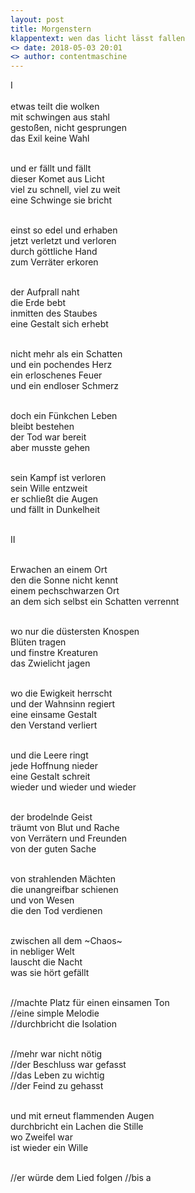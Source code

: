 ```yaml
---
layout: post
title: Morgenstern
klappentext: wen das licht lässt fallen
<> date: 2018-05-03 20:01
<> author: contentmaschine
---
```

&#8544; <br> <br>
etwas teilt die wolken <br>
mit schwingen aus stahl <br>
gestoßen, nicht gesprungen <br>
das Exil keine Wahl <br> <br>

und er fällt und fällt <br>
dieser Komet aus Licht <br>
viel zu schnell, viel zu weit <br>
eine Schwinge sie bricht <br> <br>

einst so edel und erhaben <br>
jetzt verletzt und verloren <br>
durch göttliche Hand <br>
zum Verräter erkoren <br> <br>

der Aufprall naht <br>
die Erde bebt <br>
inmitten des Staubes <br>
eine Gestalt sich erhebt <br> <br>

nicht mehr als ein Schatten <br>
und ein pochendes Herz <br>
ein erloschenes Feuer  <br>
und ein endloser Schmerz <br> <br>

doch ein Fünkchen Leben <br>
bleibt bestehen <br>
der Tod war bereit <br>
aber musste gehen <br> <br>

sein Kampf ist verloren <br>
sein Wille entzweit <br>
er schließt die Augen <br>
und fällt in Dunkelheit <br> <br>

&#8545; <br> <br>

Erwachen an einem Ort <br>
den die Sonne nicht kennt <br>
einem pechschwarzen Ort <br>
an dem sich selbst ein Schatten verrennt <br> <br>

wo nur die düstersten Knospen <br>
Blüten tragen <br>
und finstre Kreaturen <br>
das Zwielicht jagen <br> <br>

wo die Ewigkeit herrscht <br>
und der Wahnsinn regiert <br> 
eine einsame Gestalt <br>
den Verstand verliert <br> <br>

und die Leere ringt <br>
jede Hoffnung nieder <br>
eine Gestalt schreit <br>
wieder und wieder und wieder <br> <br>

der brodelnde Geist <br>
träumt von Blut und Rache <br>
von Verrätern und Freunden <br>
von der guten Sache <br> <br>

von strahlenden Mächten <br>
die unangreifbar schienen <br>
und von Wesen <br>
die den Tod verdienen <br> <br>

zwischen all dem ~Chaos~ <br>
in nebliger Welt <br>
lauscht die Nacht <br>
was sie hört gefällt <br> <br>


//machte Platz für einen einsamen Ton <br>
//eine simple Melodie <br>
//durchbricht die Isolation <br> <br>

//mehr war nicht nötig <br>
//der Beschluss war gefasst <br>
//das Leben zu wichtig  <br>
//der Feind zu gehasst <br> <br>

und mit erneut flammenden Augen <br>
durchbricht ein Lachen die Stille  <br>
wo Zweifel war <br>
ist wieder ein Wille <br> <br>

//er würde dem Lied folgen
//bis a


